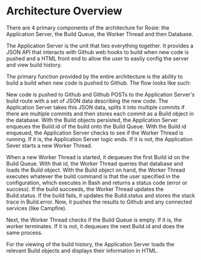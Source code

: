Architecture Overview
================================

There are 4 primary components of the architecture for Rosie: the Application Server, the Build Queue, the Worker Thread and then Database.

The Application Server is the unit that ties everything together. It provides a JSON API that interacts with Github web hooks to build when new code is pushed and a HTML front end to allow the user to easliy config the server and view build history. 

The primary function provided by the entire architecture is the ability to build a build when new code is pushed to Github. The flow looks like such:

New code is pushed to Github and Github POSTs to the Application Server's build route with a set of JSON data describing the new code. The Application Server takes this JSON data, splits it into multiple commits if there are multiple commits and then stores each commit as a Build object in the database. With the Build objects persisted, the Application Server enqueues the Build.id of the build onto the Build Queue. With the Build id enqueued, the Application Server checks to see if the Worker Thread is running. If it is, the Application Server logic ends. If it is not, the Application Sever starts a new Worker Thread.

When a new Worker Thread is started, it dequeues the first Build id on the Build Queue. With that id, the Worker Thread queries that database and loads the Build object. With the Build object on hand, the Worker Thread executes whatever the build command is that the user specified in the configuration, which executes in Bash and returns a status code (error or success). If the build succeeds, the Worker Thread updates the Build.status. If the build fails, it updates the Build.status and stores the stack trace in Build.error. Now, it pushes the results to Github and any connected services (like Campfire).

Next, the Worker Thread checks if the Build Queue is empty. If it is, the worker terminates. If it is not, it dequeues the next Build.id and does the same process.

For the viewing of the build history, the Application Server loads the relevant Build objects and displays their information in HTML.
